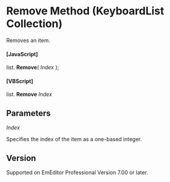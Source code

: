 # Remove Method (KeyboardList Collection)

Removes an item.

#### \[JavaScript\]

list. **Remove**( _Index_ );

#### \[VBScript\]

list. **Remove** _Index_

## Parameters

_Index_

Specifies the index of the item as a one-based integer.

## Version

Supported on EmEditor Professional Version 7.00 or later.
